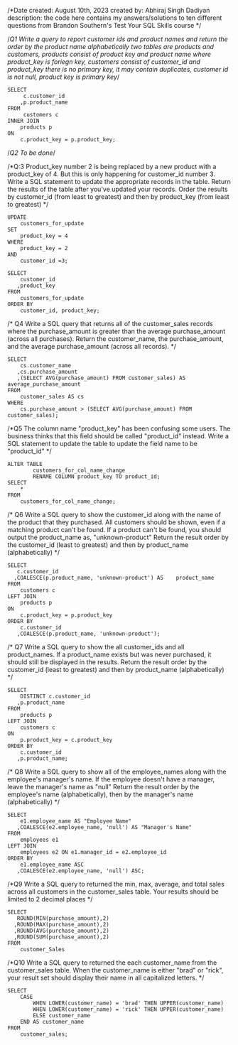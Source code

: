 /*Date created: August 10th, 2023
created by: Abhiraj Singh Dadiyan
description: the code here contains my answers/solutions to ten different questions from Brandon Southern's Test Your SQL Skills course */

/*Q1 Write a query to report customer ids and product names and return the order by the product name alphabetically
two tables are products and customers, products consist of product key and product name where product_key is foriegn key, 
customers consist of customer_id and product_key there is no primary key, it may contain duplicates, customer id is not null, product key is primary key*/
```
SELECT
	 c.customer_id
 	,p.product_name 
FROM
	 customers c
INNER JOIN 	
  	products p
ON
	c.product_key = p.product_key;
```
/*Q2 To be done*/

/*Q:3 Product_key number 2 is being replaced by a new product with a product_key of 4. 
But this is only happening for customer_id number 3. Write a SQL statement to update the appropriate records in the table.
Return the results of the table after you've updated your records. Order the results by customer_id (from least to greatest) 
and then by product_key (from least to greatest) */
```
UPDATE
	customers_for_update
SET
	product_key = 4
WHERE
	product_key = 2
AND
  	customer_id =3;
   
SELECT
    customer_id
   ,product_key
FROM
	customers_for_update
ORDER BY
	customer_id, product_key;
```

/* Q4  Write a SQL query that returns all of the customer_sales records where the purchase_amount is greater
than the average purchase_amount (across all purchases).
Return the customer_name, the purchase_amount, and the average purchase_amount (across all records). */
```
SELECT
    cs.customer_name 
   ,cs.purchase_amount
   ,(SELECT AVG(purchase_amount) FROM customer_sales) AS average_purchase_amount
FROM 
    customer_sales AS cs
WHERE 
    cs.purchase_amount > (SELECT AVG(purchase_amount) FROM customer_sales);
```

/*Q5 The column name "product_key" has been confusing some users. The business thinks
that this field should be called "product_id" instead. Write a SQL statement to update the table to update the field name to be "product_id" */
```
ALTER TABLE
        customers_for_col_name_change 
        RENAME COLUMN product_key TO product_id;
SELECT
	*
FROM
	customers_for_col_name_change;
```

/* Q6  Write a SQL query to show the customer_id along with the name of the product that they purchased.
 All customers should be shown, even if a matching product can't be found. If a product can't be found, 
 you should output the product_name as, "unknown-product" Return the result order by the customer_id (least to greatest)
 and then by product_name (alphabetically) */
```
SELECT 
   c.customer_id
  ,COALESCE(p.product_name, 'unknown-product') AS    product_name
FROM 
    customers c
LEFT JOIN 
    products p 
ON 
    c.product_key = p.product_key
ORDER BY 
    c.customer_id
   ,COALESCE(p.product_name, 'unknown-product');
```

/* Q7 Write a SQL query to show the all customer_ids and all product_names. 
 If a product_name exists but was never purchased, it should still be displayed in the results. 
 Return the result order by the customer_id (least to greatest) and then by product_name (alphabetically) */
```
SELECT 
    DISTINCT c.customer_id
   ,p.product_name
FROM 
    products p
LEFT JOIN 
    customers c 
ON 
    p.product_key = c.product_key
ORDER BY 
    c.customer_id
   ,p.product_name;
```

/* Q8 Write a SQL query to show all of the employee_names along with the employee's manager's name. 
If the employee doesn't have a manager, leave the manager's name as "null"
Return the result order by the employee's name (alphabetically), then by the manager's name (alphabetically) */
```
SELECT
    e1.employee_name AS "Employee Name"
   ,COALESCE(e2.employee_name, 'null') AS "Manager's Name"
FROM
    employees e1
LEFT JOIN
    employees e2 ON e1.manager_id = e2.employee_id
ORDER BY
    e1.employee_name ASC
   ,COALESCE(e2.employee_name, 'null') ASC;
```

/*Q9 Write a SQL query to returned the min, max, average, and total sales across all customers in the customer_sales table.
 Your results should be limited to 2 decimal places */
```  
SELECT
   ROUND(MIN(purchase_amount),2)
  ,ROUND(MAX(purchase_amount),2)
  ,ROUND(AVG(purchase_amount),2)
  ,ROUND(SUM(purchase_amount),2)
FROM
	customer_Sales
```

/*Q10 Write a SQL query to returned the each customer_name from the customer_sales table.
When the customer_name is either "brad" or "rick", your result set should display their name in all capitalized letters. */
```
SELECT 
    CASE 
        WHEN LOWER(customer_name) = 'brad' THEN UPPER(customer_name)
        WHEN LOWER(customer_name) = 'rick' THEN UPPER(customer_name)
        ELSE customer_name 
    END AS customer_name
FROM 
    customer_sales;
```
